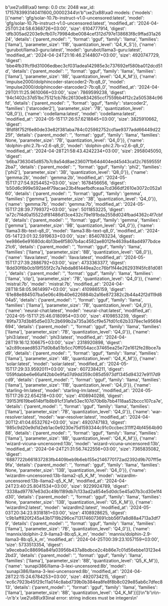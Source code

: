 b'\xe2\x88\xa0 temp: 0.0 ctx: 2048 war_id: 1715783993140411600_00002344\n'b"\xe2\x88\xa0 models: {'models': [{'name': 'gfg/solar-10.7b-instruct-v1.0-uncensored:latest', 'model': 'gfg/solar-10.7b-instruct-v1.0-uncensored:latest', 'modified_at': '2024-04-25T01:24:58.6368726+03:00', 'size': 6104777914, 'digest': 'dfb305ad2203e9cfb07c79984dbe0084cef312d797e138683f8c9ffad31a2624', 'details': {'parent_model': '', 'format': 'gguf', 'family': 'llama', 'families': ['llama'], 'parameter_size': '11B', 'quantization_level': 'Q4_K_S'}}, {'name': 'gurubot/llama3-guru:latest', 'model': 'gurubot/llama3-guru:latest', 'modified_at': '2024-04-24T21:16:46.2144807+03:00', 'size': 4920747729, 'digest': 'bbe4fb31fcf9d31006edbec3cf031adea142985e3c737692ef580ba012dcd51d', 'details': {'parent_model': '', 'format': 'gguf', 'family': 'llama', 'families': ['llama'], 'parameter_size': '8B', 'quantization_level': 'Q4_K_M'}}, {'name': 'impulse2000/dolphincoder-starcoder2-7b:q8_0', 'model': 'impulse2000/dolphincoder-starcoder2-7b:q8_0', 'modified_at': '2024-04-29T01:11:25.9610066+03:00', 'size': 7869599238, 'digest': '94c1402c37d51bc75121cb78c26130e834265ccf7559bb4f12c2a505384c96fd', 'details': {'parent_model': '', 'format': 'gguf', 'family': 'starcoder2', 'families': ['starcoder2'], 'parameter_size': '7B', 'quantization_level': 'Q8_0'}}, {'name': 'codellama:latest', 'model': 'codellama:latest', 'modified_at': '2024-05-15T17:26:57.6218845+03:00', 'size': 3825910662, 'digest': '8fdf8f752f6e80de33e82f381aba784c025982752cd1ae9377add66449d2225f', 'details': {'parent_model': '', 'format': 'gguf', 'family': 'llama', 'families': None, 'parameter_size': '7B', 'quantization_level': 'Q4_0'}}, {'name': 'dolphin-phi:2.7b-v2.6-q8_0', 'model': 'dolphin-phi:2.7b-v2.6-q8_0', 'modified_at': '2024-04-28T21:58:43.4242234+03:00', 'size': 2958045050, 'digest': 'b6ba7363045d857b7c9a54d8ae23607f1b64d404ed45d43ca12c7659555f2ba7', 'details': {'parent_model': '', 'format': 'gguf', 'family': 'phi2', 'families': ['phi2'], 'parameter_size': '3B', 'quantization_level': 'Q8_0'}}, {'name': 'gemma:2b', 'model': 'gemma:2b', 'modified_at': '2024-05-15T17:27:54.9254452+03:00', 'size': 1678456656, 'digest': 'b50d6c999e592ae4f79acae23b4feaefbdfceaa7cd366df2610e3072c052a160', 'details': {'parent_model': '', 'format': 'gguf', 'family': 'gemma', 'families': ['gemma'], 'parameter_size': '3B', 'quantization_level': 'Q4_0'}}, {'name': 'gemma:7b', 'model': 'gemma:7b', 'modified_at': '2024-05-15T17:28:39.7799372+03:00', 'size': 5011853225, 'digest': 'a72c7f4d0a15522df81486d13ce432c79e191bda2558d024fbad4362c4f7cbf8', 'details': {'parent_model': '', 'format': 'gguf', 'family': 'gemma', 'families': ['gemma'], 'parameter_size': '9B', 'quantization_level': 'Q4_0'}}, {'name': 'llama3:8b-text-q8_0', 'model': 'llama3:8b-text-q8_0', 'modified_at': '2024-05-14T23:01:32.5919633+03:00', 'size': 8540783234, 'digest': 'ee986e6e91680dc4b13be6f5807b4ac4582ae8012fe4639a48ad4977bdce21c6', 'details': {'parent_model': '', 'format': 'gguf', 'family': 'llama', 'families': ['llama'], 'parameter_size': '8B', 'quantization_level': 'Q8_0'}}, {'name': 'llava:latest', 'model': 'llava:latest', 'modified_at': '2024-05-15T17:27:39.2886792+03:00', 'size': 4733363377, 'digest': '8dd30f6b0cb19f555f2c7a7ebda861449ea2cc76bf1f44e262931f45fc81d081', 'details': {'parent_model': '', 'format': 'gguf', 'family': 'llama', 'families': ['llama', 'clip'], 'parameter_size': '7B', 'quantization_level': 'Q4_0'}}, {'name': 'mistral:7b', 'model': 'mistral:7b', 'modified_at': '2024-04-28T18:58:05.9614997+03:00', 'size': 4109865159, 'digest': '61e88e884507ba5e06c49b40e6226884b2a16e872382c2b44a42f2d119d804a5', 'details': {'parent_model': '', 'format': 'gguf', 'family': 'llama', 'families': ['llama'], 'parameter_size': '7B', 'quantization_level': 'Q4_0'}}, {'name': 'neural-chat:latest', 'model': 'neural-chat:latest', 'modified_at': '2024-05-15T17:25:46.0180954+03:00', 'size': 4109853239, 'digest': '89fa737d3b85d5e037c2b699b2a735a365cf9e57fd01c62b3378ec1e95694694', 'details': {'parent_model': '', 'format': 'gguf', 'family': 'llama', 'families': ['llama'], 'parameter_size': '7B', 'quantization_level': 'Q4_0'}}, {'name': 'phi3:latest', 'model': 'phi3:latest', 'modified_at': '2024-04-28T19:16:12.106675+03:00', 'size': 2318920898, 'digest': 'a2c89ceaed85371d0b8a51b5cc70ff054acc37465ea25e72e1612fe28bce7ad9', 'details': {'parent_model': '', 'format': 'gguf', 'family': 'llama', 'families': ['llama'], 'parameter_size': '4B', 'quantization_level': 'Q4_K_M'}}, {'name': 'solar:latest', 'model': 'solar:latest', 'modified_at': '2024-05-15T17:29:33.9592011+03:00', 'size': 6072384211, 'digest': '059fdabbe6e66af42bb0e9fa07d9dd359c085d5973df1345d94327e9117d9cd9', 'details': {'parent_model': '', 'format': 'gguf', 'family': 'llama', 'families': ['llama'], 'parameter_size': '11B', 'quantization_level': 'Q4_0'}}, {'name': 'starling-lm:latest', 'model': 'starling-lm:latest', 'modified_at': '2024-05-15T17:26:22.654218+03:00', 'size': 4108940286, 'digest': '39153f619be614bf1b8b91cf31afe53ec107d70b6b7bb4118aa52bccc107ca7e', 'details': {'parent_model': '', 'format': 'gguf', 'family': 'llama', 'families': ['llama'], 'parameter_size': '7B', 'quantization_level': 'Q4_0'}}, {'name': 'war-resolver:latest', 'model': 'war-resolver:latest', 'modified_at': '2024-04-30T12:41:04.6532762+03:00', 'size': 4920747183, 'digest': '985c9d20e9d1d2eb1ac0e9230e75d1593344c91c0ccbec311ff24bf4564b9088', 'details': {'parent_model': '', 'format': 'gguf', 'family': 'llama', 'families': ['llama'], 'parameter_size': '8B', 'quantization_level': 'Q4_K_M'}}, {'name': 'wizard-vicuna-uncensored:13b', 'model': 'wizard-vicuna-uncensored:13b', 'modified_at': '2024-04-24T21:31:56.7422556+03:00', 'size': 7365835082, 'digest': '6887722b661837283fb4409beb9b6eb155e2146770172ad2392d9b707ff5e9fa', 'details': {'parent_model': '', 'format': 'gguf', 'family': 'llama', 'families': None, 'parameter_size': '13B', 'quantization_level': 'Q4_0'}}, {'name': 'wizardlm-uncensored:13b-llama2-q5_K_M', 'model': 'wizardlm-uncensored:13b-llama2-q5_K_M', 'modified_at': '2024-04-24T23:40:25.8041534+03:00', 'size': 9229924789, 'digest': '3338ad97787e63d3c49b1189db7c133ad2a854e5d0dc5e45a07b3cd30e1f4d30', 'details': {'parent_model': '', 'format': 'gguf', 'family': 'llama', 'families': None, 'parameter_size': '13B', 'quantization_level': 'Q5_K_M'}}, {'name': 'wizardlm2:latest', 'model': 'wizardlm2:latest', 'modified_at': '2024-05-03T20:34:23.9318181+03:00', 'size': 4108928625, 'digest': 'c9b1aff820f245a43b1719b296ce7131746073691cbb56f7a8d88a4713a3df79', 'details': {'parent_model': '', 'format': 'gguf', 'family': 'llama', 'families': ['llama'], 'parameter_size': '7B', 'quantization_level': 'Q4_0'}}, {'name': 'mannix/dolphin-2.9-llama3-8b:q5_k_m', 'model': 'mannix/dolphin-2.9-llama3-8b:q5_k_m', 'modified_at': '2024-04-25T00:39:23.1057159+03:00', 'size': 5733513354, 'digest': 'a9eceba0c88696a84fa03956b437a8bdbce2c4b86e7c01d56ebbe13123e42bd3', 'details': {'parent_model': '', 'format': 'gguf', 'family': 'llama', 'families': ['llama'], 'parameter_size': '8B', 'quantization_level': 'Q5_K_M'}}, {'name': 'sunapi386/llama-3-lexi-uncensored:8b', 'model': 'sunapi386/llama-3-lexi-uncensored:8b', 'modified_at': '2024-04-28T22:15:24.6784253+03:00', 'size': 4920734215, 'digest': 'ec6c7923b45f29c11a014c8abd739b0b384ea8fe8f8b8c029e85ab6c7dfec813', 'details': {'parent_model': '', 'format': 'gguf', 'family': 'llama', 'families': ['llama'], 'parameter_size': '8B', 'quantization_level': 'Q4_K_M'}}]}\n"b'\n\n--\n'b'x \xe2\x88\x93inal error: string indices must be integers\n'